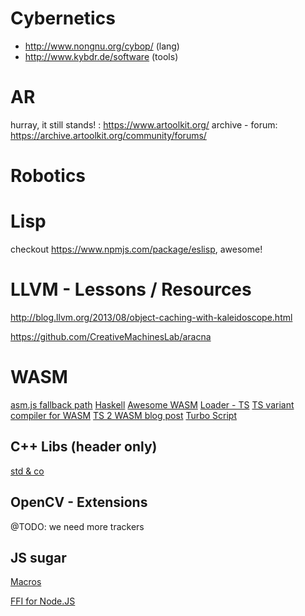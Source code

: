 # Cybernetics

- http://www.nongnu.org/cybop/ (lang)
- http://www.kybdr.de/software (tools)

# AR 

hurray, it still stands! : https://www.artoolkit.org/
archive - forum: https://archive.artoolkit.org/community/forums/

# Robotics

# Lisp

checkout https://www.npmjs.com/package/eslisp, awesome!

# LLVM - Lessons / Resources

http://blog.llvm.org/2013/08/object-caching-with-kaleidoscope.html

https://github.com/CreativeMachinesLab/aracna

# WASM 

[asm.js fallback path](https://github.com/kripken/emscripten/issues/5279)
[Haskell](https://github.com/haskell-wasm/wasm)
[Awesome WASM](https://github.com/mbasso/awesome-wasm)
[Loader - TS](https://github.com/rsms/wasm-loader/blob/master/lib/wasm.d.ts)
[TS variant compiler for WASM](https://github.com/AssemblyScript/assemblyscript)
[TS 2 WASM blog post](https://medium.com/web-on-the-edge/exploring-compilation-from-typescript-to-webassembly-f846d6befc12)
[Turbo Script](https://01alchemist.com/projects/turboscript/playground/)

## C++ Libs (header only)

[std & co](https://github.com/nothings/stb)

## OpenCV - Extensions

@TODO: we need more trackers

## JS sugar

[Macros](https://www.sweetjs.org/)

[FFI for Node.JS](https://github.com/tx4x/node-ffi)
